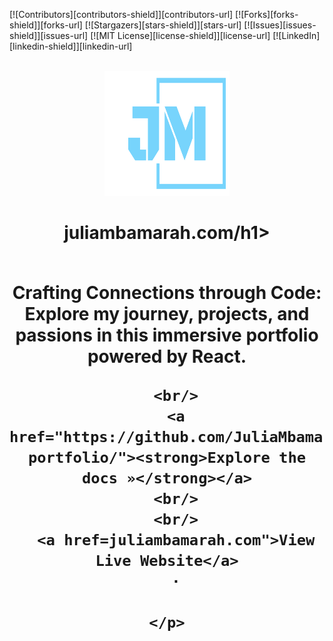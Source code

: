 <a name="readme-top"></a>

  <!-- PROJECT SHIELDS -->

[![Contributors][contributors-shield]][contributors-url]
[![Forks][forks-shield]][forks-url]
[![Stargazers][stars-shield]][stars-url]
[![Issues][issues-shield]][issues-url]
[![MIT License][license-shield]][license-url]
[![LinkedIn][linkedin-shield]][linkedin-url]

  <!-- PROJECT LOGO -->

  <br />
  <div align="center">
    <a href="https://github.com/JuliaMbamarah/my-portfolio/">
      <img src="src/images/logo.svg" alt="Logo" width="200" height="200">
    </a>
    <h1 align="center">juliambamarah.com/h1>
    <p align="center">
    <br/>
Crafting Connections through Code: Explore my journey, projects, and passions in this immersive portfolio powered by React.<br/>
      
      <br/>
      <a href="https://github.com/JuliaMbamarah/my-portfolio/"><strong>Explore the docs »</strong></a>
      <br/>
      <br/>
      <a href=juliambamarah.com">View Live Website</a>
      ·
     
    </p>
  </div>
